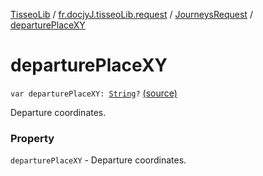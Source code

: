 [TisseoLib](../../index.md) / [fr.docjyJ.tisseoLib.request](../index.md) / [JourneysRequest](index.md) / [departurePlaceXY](./departure-place-x-y.md)

# departurePlaceXY

`var departurePlaceXY: `[`String`](https://kotlinlang.org/api/latest/jvm/stdlib/kotlin/-string/index.html)`?` [(source)](https://github.com/docjyJ/TisseoLib/tree/master/src/main/kotlin/fr/docjyJ/tisseoLib/request/JourneysRequest.kt#L41)

Departure coordinates.

### Property

`departurePlaceXY` - Departure coordinates.